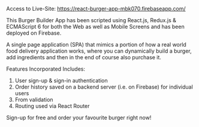 Access to Live-Site: https://react-burger-app-mbk070.firebaseapp.com/


This Burger Builder App has been scripted using React.js, Redux.js & ECMAScript 6 for both the Web as well as Mobile Screens and has been deployed on Firebase.

A single page application (SPA) that mimics a portion of how a real world food delivery application works, where you can dynamically build a burger, add ingredients and then in the end of course also purchase it.

Features Incorporated Includes:

1. User sign-up & sign-in authentication
2. Order history saved on a backend server (i.e. on Firebase) for individual users
3. From validation
4. Routing used via React Router

Sign-up for free and order your favourite burger right now!
